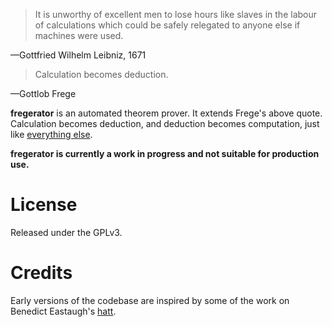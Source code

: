 > It is unworthy of excellent men to lose hours like slaves in the labour of calculations which could be safely relegated to anyone else if machines were used.

—Gottfried Wilhelm Leibniz, 1671

> Calculation becomes deduction.

—Gottlob Frege

**fregerator** is an automated theorem prover. It extends Frege's above quote. Calculation becomes deduction, and deduction becomes computation, just like [everything else](http://arxiv.org/abs/1102.1612).

**fregerator is currently a work in progress and not suitable for production use.**

# License

Released under the GPLv3.

# Credits

Early versions of the codebase are inspired by some of the work on Benedict Eastaugh's [hatt](https://github.com/beastaugh/hatt). 
